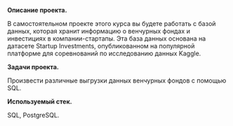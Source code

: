 **Описание проекта.**

В самостоятельном проекте этого курса вы будете работать с базой данных, которая хранит информацию о венчурных фондах и инвестициях в компании-стартапы.
Эта база данных основана на датасете Startup Investments, опубликованном на популярной платформе для соревнований по исследованию данных Kaggle.

**Задачи проекта.**

Произвести различные выгрузки данных венчурных фондов с помощью SQL.

**Используемый стек.**

SQL, PostgreSQL.
